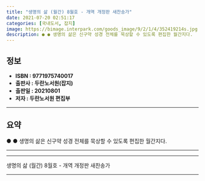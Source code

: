 ```yaml
---
title: "생명의 삶 (월간) 8월호 - 개역 개정판 새찬송가"
date: 2021-07-20 02:51:17
categories: [국내도서, 잡지]
image: https://bimage.interpark.com/goods_image/9/2/1/4/352419214s.jpg
description: ● ● 생명의 삶은 신구약 성경 전체를 묵상할 수 있도록 편집한 월간지다.
---
```


## **정보**

- **ISBN : 9771975740017**
- **출판사 : 두란노서원(잡지)**
- **출판일 : 20210801**
- **저자 : 두란노서원 편집부**

------



## **요약**

●  ●  생명의 삶은 신구약 성경 전체를 묵상할 수 있도록 편집한 월간지다.

------



------


생명의 삶 (월간) 8월호 - 개역 개정판 새찬송가 

------


